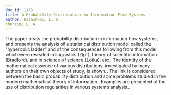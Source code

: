 ```yaml
---
doc_id: 1173
title: A Probability Distribution in Information Flow Systems
author: Kazachkov, L. S.
Khursin, L. A.
---
```


The paper treats the probability distribution in information flow systems, 
and presents the analysis of a statistical distribution model called the 
"hyperbolic ladder" and of the consequences following from this model which 
were revealed in linguistics (Zipf), theory of scientific information 
(Bradford), and in science of science (Lotka), etc.. The identity of the
mathematical essence of various distributions, investigated by many authors on
their own objects of study, is shown..
   The link is considered between the basic probability distribution and some
problems studied in the modern mathematical theory of information.. Examples 
are presented of the use of distribution regularities in various systems
analysis..